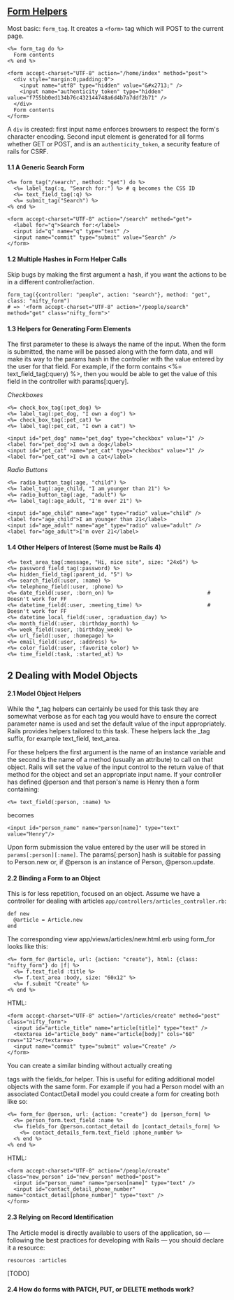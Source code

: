 ## [Form Helpers](http://guides.rubyonrails.org/form_helpers.html)

Most basic: `form_tag`. It creates a `<form>` tag which will POST to the current page.

	<%= form_tag do %>
	  Form contents
	<% end %>

	<form accept-charset="UTF-8" action="/home/index" method="post">
	  <div style="margin:0;padding:0">
	    <input name="utf8" type="hidden" value="&#x2713;" />
	    <input name="authenticity_token" type="hidden" value="f755bb0ed134b76c432144748a6d4b7a7ddf2b71" />
	  </div>
	  Form contents
	</form>

A `div` is created: first input name enforces browsers to respect the form's character encoding. Second input element is generated for all forms whether GET or POST, and is an `authenticity_token`, a security feature of rails for CSRF. 

#### 1.1 A Generic Search Form

	<%= form_tag("/search", method: "get") do %>
	  <%= label_tag(:q, "Search for:") %> # q becomes the CSS ID
	  <%= text_field_tag(:q) %>
	  <%= submit_tag("Search") %>
	<% end %>

	<form accept-charset="UTF-8" action="/search" method="get">
	  <label for="q">Search for:</label>
	  <input id="q" name="q" type="text" />
	  <input name="commit" type="submit" value="Search" />
	</form>

#### 1.2 Multiple Hashes in Form Helper Calls

Skip bugs by making the first argument a hash, if you want the actions to be in a different controller/action.

	form_tag({controller: "people", action: "search"}, method: "get", class: "nifty_form")
	# => '<form accept-charset="UTF-8" action="/people/search" method="get" class="nifty_form">'

#### 1.3 Helpers for Generating Form Elements

The first parameter to these is always the name of the input. When the form is submitted, the name will be passed along with the form data, and will make its way to the params hash in the controller with the value entered by the user for that field. For example, if the form contains <%= text_field_tag(:query) %>, then you would be able to get the value of this field in the controller with params[:query].

_Checkboxes_

	<%= check_box_tag(:pet_dog) %>
	<%= label_tag(:pet_dog, "I own a dog") %>
	<%= check_box_tag(:pet_cat) %>
	<%= label_tag(:pet_cat, "I own a cat") %>

	<input id="pet_dog" name="pet_dog" type="checkbox" value="1" />
	<label for="pet_dog">I own a dog</label>
	<input id="pet_cat" name="pet_cat" type="checkbox" value="1" />
	<label for="pet_cat">I own a cat</label>

_Radio Buttons_

	<%= radio_button_tag(:age, "child") %>
	<%= label_tag(:age_child, "I am younger than 21") %>
	<%= radio_button_tag(:age, "adult") %>
	<%= label_tag(:age_adult, "I'm over 21") %>

	<input id="age_child" name="age" type="radio" value="child" />
	<label for="age_child">I am younger than 21</label>
	<input id="age_adult" name="age" type="radio" value="adult" />
	<label for="age_adult">I'm over 21</label>

#### 1.4 Other Helpers of Interest (Some must be Rails 4)

	<%= text_area_tag(:message, "Hi, nice site", size: "24x6") %>
	<%= password_field_tag(:password) %>
	<%= hidden_field_tag(:parent_id, "5") %>
	<%= search_field(:user, :name) %>
	<%= telephone_field(:user, :phone) %>
	<%= date_field(:user, :born_on) %> 								# Doesn't work for FF
	<%= datetime_field(:user, :meeting_time) %>						# Doesn't work for FF
	<%= datetime_local_field(:user, :graduation_day) %>
	<%= month_field(:user, :birthday_month) %>
	<%= week_field(:user, :birthday_week) %>
	<%= url_field(:user, :homepage) %>
	<%= email_field(:user, :address) %>
	<%= color_field(:user, :favorite_color) %>
	<%= time_field(:task, :started_at) %>

## 2 Dealing with Model Objects

#### 2.1 Model Object Helpers

While the *_tag helpers can certainly be used for this task they are somewhat verbose as for each tag you would have to ensure the correct parameter name is used and set the default value of the input appropriately. Rails provides helpers tailored to this task. These helpers lack the _tag suffix, for example text_field, text_area.

For these helpers the first argument is the name of an instance variable and the second is the name of a method (usually an attribute) to call on that object. Rails will set the value of the input control to the return value of that method for the object and set an appropriate input name. If your controller has defined @person and that person's name is Henry then a form containing:

	<%= text_field(:person, :name) %>

becomes

	<input id="person_name" name="person[name]" type="text" value="Henry"/>

Upon form submission the value entered by the user will be stored in `params[:person][:name]`. The params[:person] hash is suitable for passing to Person.new or, if @person is an instance of Person, @person.update.

#### 2.2 Binding a Form to an Object

This is for less repetition, focused on an object. Assume we have a controller for dealing with articles `app/controllers/articles_controller.rb`:

	def new
	  @article = Article.new
	end

The corresponding view app/views/articles/new.html.erb using form_for looks like this:

	<%= form_for @article, url: {action: "create"}, html: {class: "nifty_form"} do |f| %>
	  <%= f.text_field :title %>
	  <%= f.text_area :body, size: "60x12" %>
	  <%= f.submit "Create" %>
	<% end %>

HTML:

	<form accept-charset="UTF-8" action="/articles/create" method="post" class="nifty_form">
	  <input id="article_title" name="article[title]" type="text" />
	  <textarea id="article_body" name="article[body]" cols="60" rows="12"></textarea>
	  <input name="commit" type="submit" value="Create" />
	</form>

You can create a similar binding without actually creating <form> tags with the fields_for helper. This is useful for editing additional model objects with the same form. For example if you had a Person model with an associated ContactDetail model you could create a form for creating both like so:

	<%= form_for @person, url: {action: "create"} do |person_form| %>
	  <%= person_form.text_field :name %>
	  <%= fields_for @person.contact_detail do |contact_details_form| %>
	    <%= contact_details_form.text_field :phone_number %>
	  <% end %>
	<% end %>

HTML:

	<form accept-charset="UTF-8" action="/people/create" class="new_person" id="new_person" method="post">
	  <input id="person_name" name="person[name]" type="text" />
	  <input id="contact_detail_phone_number" name="contact_detail[phone_number]" type="text" />
	</form>

#### 2.3 Relying on Record Identification

The Article model is directly available to users of the application, so — following the best practices for developing with Rails — you should declare it a resource:

	resources :articles


[TODO]

#### 2.4 How do forms with PATCH, PUT, or DELETE methods work?
































